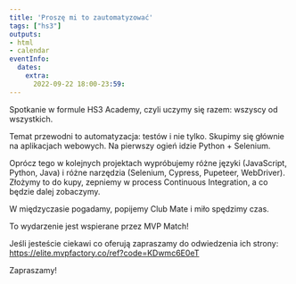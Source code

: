 ```yaml
---
title: 'Proszę mi to zautomatyzować'
tags: ["hs3"]
outputs:
- html
- calendar
eventInfo:
  dates:
    extra:
      2022-09-22 18:00-23:59:
---
```

Spotkanie w formule HS3 Academy, czyli uczymy się razem: wszyscy od wszystkich.

 Temat przewodni to automatyzacja: testów i nie tylko. Skupimy się głównie na aplikacjach webowych. Na pierwszy ogień idzie Python + Selenium.

 Oprócz tego w kolejnych projektach wypróbujemy różne języki (JavaScript, Python, Java) i różne narzędzia (Selenium, Cypress, Pupeteer, WebDriver). Złożymy to do kupy, zepniemy w process Continuous Integration, a co będzie dalej zobaczymy.

 W międzyczasie pogadamy, popijemy Club Mate i miło spędzimy czas.

 To wydarzenie jest wspierane przez MVP Match!

 Jeśli jesteście ciekawi co oferują zapraszamy do odwiedzenia ich strony:  
<https://elite.mvpfactory.co/ref?code=KDwmc6E0eT>

 Zapraszamy!

 
    